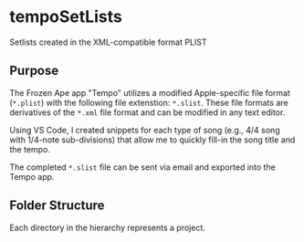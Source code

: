 # tempoSetLists
Setlists created in the XML-compatible format PLIST

## Purpose

The Frozen Ape app "Tempo" utilizes a modified Apple-specific file format (`*.plist`) with the following file extenstion: `*.slist`. These file formats are derivatives of the `*.xml` file format and can be modified in any text editor.

Using VS Code, I created snippets for each type of song (e.g., 4/4 song with 1/4-note sub-divisions) that allow me to quickly fill-in the song title and the tempo.

The completed `*.slist` file can be sent via email and exported into the Tempo app.

## Folder Structure

Each directory in the hierarchy represents a project.